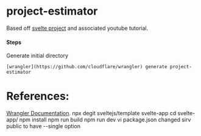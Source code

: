 # project-estimator

Based off [svelte project](https://github.com/phptuts/svelte-project-estimator) and associated youtube tutorial.


#### Steps

Generate initial directory

```
[wrangler](https://github.com/cloudflare/wrangler) generate project-estimator
```

# References:
[Wrangler Documentation](https://developers.cloudflare.com/workers/tooling/wrangler).
npx degit sveltejs/template svelte-app
cd svelte-app/
npm install
npm run build
npm run dev
vi package.json 
changed sirv public to have --single option
